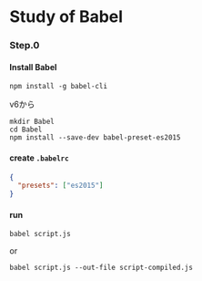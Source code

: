 # Study of Babel

### Step.0
#### Install Babel

```
npm install -g babel-cli
```

v6から
```
mkdir Babel
cd Babel
npm install --save-dev babel-preset-es2015
```

#### create `.babelrc`
```json
{
  "presets": ["es2015"]
}
```

#### run

```
babel script.js
```

or

```
babel script.js --out-file script-compiled.js
```

